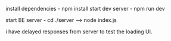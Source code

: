 install dependencies - npm install
start dev server - npm run dev

start BE server - cd ./server --> node index.js


i have delayed responses from server to test the loading UI.